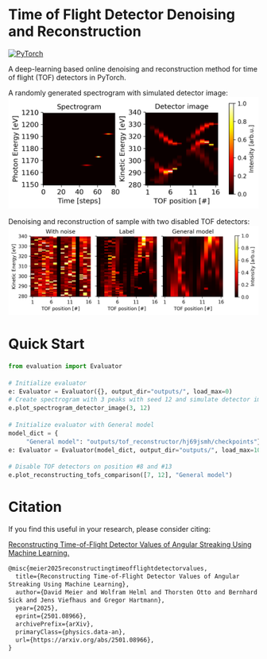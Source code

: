 # Time of Flight Detector Denoising and Reconstruction
<a href="https://pytorch.org/get-started/locally/"><img alt="PyTorch" src="https://img.shields.io/badge/PyTorch-ee4c2c?logo=pytorch&logoColor=white"></a>

A deep-learning based online denoising and reconstruction method for time of flight (TOF) detectors in PyTorch.

A randomly generated spectrogram with simulated detector image:
![Randomly generated spectrogram with simulated detector image](images/spectrogram_detector_image_3_12.png)

Denoising and reconstruction of sample with two disabled TOF detectors:
![Denoising and reconstruction of sample with two disabled TOF detectors](images/two_tofs_disabled.png)

# Quick Start

```py
from evaluation import Evaluator

# Initialize evaluator
e: Evaluator = Evaluator({}, output_dir="outputs/", load_max=0)
# Create spectrogram with 3 peaks with seed 12 and simulate detector image
e.plot_spectrogram_detector_image(3, 12)

# Initialize evaluator with General model
model_dict = {
     "General model": "outputs/tof_reconstructor/hj69jsmh/checkpoints"}
e: Evaluator = Evaluator(model_dict, output_dir="outputs/", load_max=10)

# Disable TOF detectors on position #8 and #13
e.plot_reconstructing_tofs_comparison([7, 12], "General model")
```

# Citation

If you find this useful in your research, please consider citing:

[Reconstructing Time-of-Flight Detector Values of Angular Streaking Using Machine Learning.](https://doi.org/10.48550/arXiv.2501.08966)

    @misc{meier2025reconstructingtimeofflightdetectorvalues,
      title={Reconstructing Time-of-Flight Detector Values of Angular Streaking Using Machine Learning}, 
      author={David Meier and Wolfram Helml and Thorsten Otto and Bernhard Sick and Jens Viefhaus and Gregor Hartmann},
      year={2025},
      eprint={2501.08966},
      archivePrefix={arXiv},
      primaryClass={physics.data-an},
      url={https://arxiv.org/abs/2501.08966}, 
    }
